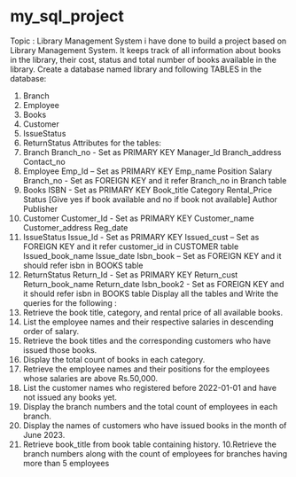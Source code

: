 # my_sql_project
Topic : Library Management System
i have done to build a project based on Library Management System. It keeps track of all information about books in the library, their cost, status and total number of books available in the library.
Create a database named library and following TABLES in the database:
1. Branch
2. Employee
3. Books
4. Customer
5. IssueStatus
5. ReturnStatus
Attributes for the tables:
1. Branch
Branch_no - Set as PRIMARY KEY 
Manager_Id 
Branch_address 
Contact_no
2. Employee 
Emp_Id – Set as PRIMARY KEY 
Emp_name 
Position 
Salary
Branch_no - Set as FOREIGN KEY and it refer Branch_no in Branch table 
3. Books 
ISBN - Set as PRIMARY KEY 
Book_title 
Category 
Rental_Price 
Status [Give yes if book available and no if book not available] 
Author 
Publisher
4. Customer 
Customer_Id - Set as PRIMARY KEY 
Customer_name 
Customer_address 
Reg_date
5. IssueStatus 
Issue_Id - Set as PRIMARY KEY 
Issued_cust – Set as FOREIGN KEY and it refer customer_id in CUSTOMER table  Issued_book_name
Issue_date
Isbn_book – Set as FOREIGN KEY and it should refer isbn in BOOKS table
6. ReturnStatus 
Return_Id - Set as PRIMARY KEY 
Return_cust 
Return_book_name 
Return_date 
Isbn_book2 - Set as FOREIGN KEY and it should refer isbn in BOOKS table
Display all the tables and Write the queries for the following :
1. Retrieve the book title, category, and rental price of all available books.
2. List the employee names and their respective salaries in descending order of salary.
3. Retrieve the book titles and the corresponding customers who have issued those books.
4. Display the total count of books in each category.
5. Retrieve the employee names and their positions for the employees whose salaries are above Rs.50,000.
6. List the customer names who registered before 2022-01-01 and have not issued any books yet.
7. Display the branch numbers and the total count of employees in each branch.
8. Display the names of customers who have issued books in the month of June 2023.
9. Retrieve book_title from book table containing history.
10.Retrieve the branch numbers along with the count of employees for branches having more than 5 employees
